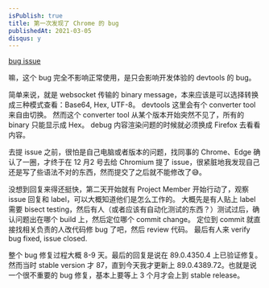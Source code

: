 ```yaml
---
isPublish: true
title: 第一次发现了 Chrome 的 bug
publishedAt: 2021-03-05
disqus: y
---
```


[bug issue](https://bugs.chromium.org/p/chromium/issues/detail?id=1154551)

嘛，这个 bug 完全不影响正常使用，是只会影响开发体验的 devtools 的 bug。

简单来说，就是 websocket 传输的 binary message，本来应该是可以选择转换成三种模式查看：Base64, Hex, UTF-8。
devtools 这里会有个 converter tool 来自由切换。
然而这个 converter tool 从某个版本开始突然不见了，所有的 binary 只能显示成 Hex。
debug 内容渲染问题的时候就必须换成 Firefox 去看看内容。

去提 issue 之前，很怕是自己电脑或者版本的问题，找同事的 Chrome、Edge 确认了一圈，才终于在 12 月2 号去给 Chromium 提了 issue，很紧脏地我发现自己还是写了些语法不对的东西，然而提交了之后就不能修改了😅。

没想到回复来得还挺快，第二天开始就有 Project Member 开始行动了，观察 issue 回复和 label，可以大概知道他们是怎么工作的。
大概先是有人贴上 label 需要 bisect testing，然后有人（或者应该有自动化测试的东西？）测试过后，确认问题出在哪个 build 上，然后定位哪个 commit change。
定位到 commit 就直接找相关负责的人改代码修 bug 了吧，然后 review 代码。
最后有人来 verify bug fixed, issue closed.

整个 bug 修复过程大概 8-9 天。最后的回复是说在 89.0.4350.4 上已验证修复。
然而当时 stable version 才 87，直到今天我才更新上 89.0.4389.72。也就是说一个很不重要的 bug 修复，基本上要等上 3 个月才会上到 stable release。
